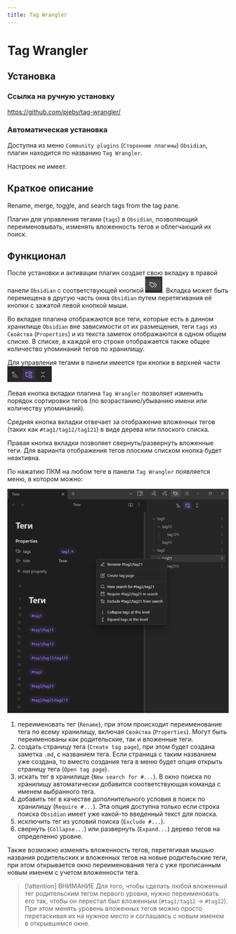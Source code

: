 ```yaml
---
title: Tag Wrangler
---
```


# Tag Wrangler

## Установка

### Ссылка на ручную установку

<https://github.com/pjeby/tag-wrangler/>

### Автоматическая установка

Доступна из меню `Community plugins` (`Сторонние плагины`) `Obsidian`, плагин находится по названию `Tag Wrangler`.

Настроек не имеет.

## Краткое описание

Rename, merge, toggle, and search tags from the tag pane.

Плагин для управления тегами (`tags`) в `Obsidian`, позволяющий переименовывать, изменять вложенность тегов и облегчающий их поиск.

## Функционал

После установки и активации плагин создает свою вкладку в правой панели `Obsidian` с соответствующей кнопкой ![](../!!files/Tag%20Wrangler-1.png). Вкладка может быть перемещена в другую часть окна `Obsidian` путем перетягивания её кнопки с зажатой левой кнопкой мыши.

Во вкладке плагина отображаются все теги, которые есть в данном хранилище `Obsidian` вне зависимости от их размещения, теги `tags` из `Свойства` (`Properties`) и из текста заметок отображаются в одном общем списке. В списке, в каждой его строке отображается также общее количество упоминаний тегов по хранилищу.

Для управления тегами в панели имеется три кнопки в верхней части ![](../!!files/Tag%20Wrangler-2.png)

Левая кнопка вкладки плагина `Tag Wrangler` позволяет изменить порядок сортировки тегов (по возрастанию/убыванию имени или количеству упоминаний).

Средняя кнопка вкладки отвечает за отображение вложенных тегов (таких как `#tag1/tag12/tag121`) в виде дерева или плоского списка.

Правая кнопка вкладки позволяет свернуть/развернуть вложенные теги. Для варианта отображения тегов плоским списком кнопка будет неактивна.

По нажатию ПКМ на любом теге в панели `Tag Wrangler` появляется меню, в котором можно:

![](../!!files/Tag%20Wrangler-3.png)

1. переименовать тег (`Rename`), при этом происходит переименование тега по всему хранилищу, включая `Свойства` (`Properties`). Могут быть переименованы как родительские, так и вложенные теги.
2. создать страницу тега (`Create tag page`), при этом будет создана заметка `.md`, с названием тега. Если страница с таким названием уже создана, то вместо создания тега в меню будет опция открыть страницу тега (`Open tag page`).
3. искать тег в хранилище (`New search for #...`). В окно поиска по хранилищу автоматически добавится соответствующая команда с именем выбранного тега.
4. добавить тег в качестве дополнительного условия в поиск по хранилищу (`Require #...`). Эта опция доступна только если строка поиска `Obsidian` имеет уже какой-то введенный текст для поиска.
5. исключить тег из условий поиска (`Exclude #...`).
6. свернуть (`Collapse...`) или развернуть (`Expand...`) дерево тегов на определенно уровне.

Также возможно изменять вложенность тегов, перетягивая мышью названия родительских и вложенных тегов на новые родительские теги, при этом открывается окно переименования тега с уже прописанным новым именем с учетом вложенности тега.

> [!attention] ВНИМАНИЕ
> Для того, чтобы сделать любой вложенный тег родительским тегом первого уровня, нужно переименовать его так, чтобы он перестал был вложенным (`#tag1/tag12` -> `#tag12`). При этом менять уровень вложенных тегов можно просто перетаскивая их на нужное место и соглашаясь с новым именем в открывшемся окне.

